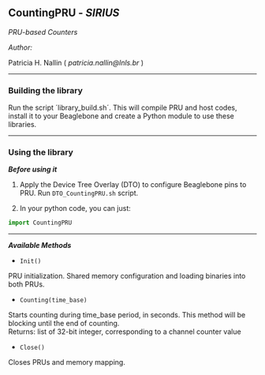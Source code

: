 ## CountingPRU - _SIRIUS_
_PRU-based Counters_  



_Author:_

Patricia H. Nallin ( _patricia.nallin@lnls.br_ )

_____


### Building the library

Run the script ´library_build.sh´. This will compile PRU and host codes, install it to your Beaglebone and create a Python module to use these libraries.



_____

### Using the library


_**Before using it**_

1. Apply the Device Tree Overlay (DTO) to configure Beaglebone pins to PRU. Run `DTO_CountingPRU.sh` script.

2. In your python code, you can just:
```python
import CountingPRU
```  

---


_**Available Methods**_

- ```Init()```

PRU initialization. Shared memory configuration and loading binaries into both PRUs.  


- ```Counting(time_base)```

Starts counting during time_base period, in seconds. This method will be blocking until the end of counting.  
Returns: list of 32-bit integer, corresponding to a channel counter value


- ```Close()```

Closes PRUs and memory mapping.